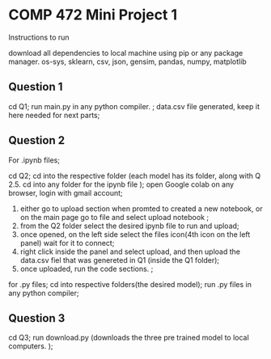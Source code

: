 # COMP 472 Mini Project 1 

Instructions to run 

download all dependencies to local machine using pip or any package manager.
os-sys, sklearn, csv, json, gensim, pandas, numpy, matplotlib


## Question 1
cd Q1;
run main.py in any python compiler. ;
data.csv file generated, keep it here needed for next parts;


## Question 2
 
For .ipynb files;

cd Q2;
cd into the respective folder (each model has its folder, along with Q 2.5. cd into any folder for the ipynb file );
open Google colab on any browser, login with gmail account;
1. either go to upload section when promted to created a new notebook, or on the main page go to file and select upload notebook ;
2. from the Q2 folder select the desired ipynb file to run and upload;
3. once opened, on the left side select the files icon(4th icon on the left panel) wait for it to connect;
4. right click inside the panel and select upload, and then upload the data.csv fiel that was genereted in Q1 (inside the Q1 folder);
5. once uploaded, run the code sections. ;



for .py files;
cd into respective folders(the desired model);
run .py files in any python compiler;

## Question 3
cd Q3;
run download.py (downloads the three pre trained model to local computers. );
